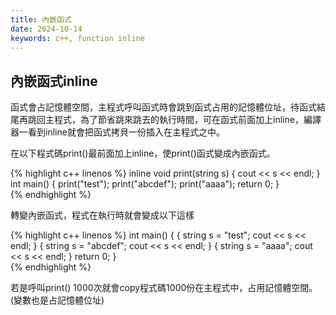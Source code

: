 ```yaml
---
title: 內嵌函式
date: 2024-10-14
keywords: c++, function inline
---
```


## 內嵌函式inline

函式會占記憶體空間，主程式呼叫函式時會跳到函式占用的記憶體位址，待函式結尾再跳回主程式，為了節省跳來跳去的執行時間，可在函式前面加上inline，編譯器一看到inline就會把函式拷貝一份插入在主程式之中。

在以下程式碼print()最前面加上inline，使print()函式變成內嵌函式。

{% highlight c++ linenos %}
inline void print(string s) {
  cout << s << endl;
}
int main() {
  print("test");
  print("abcdef");
  print("aaaa");
  return 0;
}  
{% endhighlight %}

轉變內嵌函式，程式在執行時就會變成以下這樣

{% highlight c++ linenos %}
int main() {
  {
    string s = "test";
    cout << s << endl;
  }
  {
    string s = "abcdef";
    cout << s << endl;
  }
  {
    string s = "aaaa";
    cout << s << endl;
  }
  return 0;
}  
{% endhighlight %}

若是呼叫print() 1000次就會copy程式碼1000份在主程式中，占用記憶體空間。(變數也是占記憶體位址)